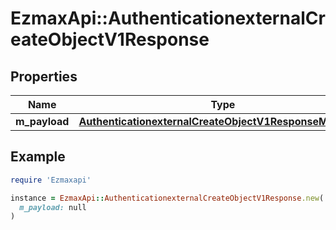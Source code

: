 # EzmaxApi::AuthenticationexternalCreateObjectV1Response

## Properties

| Name | Type | Description | Notes |
| ---- | ---- | ----------- | ----- |
| **m_payload** | [**AuthenticationexternalCreateObjectV1ResponseMPayload**](AuthenticationexternalCreateObjectV1ResponseMPayload.md) |  |  |

## Example

```ruby
require 'Ezmaxapi'

instance = EzmaxApi::AuthenticationexternalCreateObjectV1Response.new(
  m_payload: null
)
```

